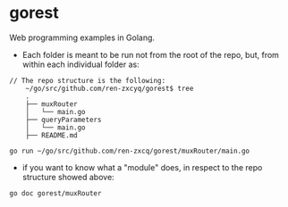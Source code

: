 # gorest
Web programming examples in Golang.

- Each folder is meant to be run not from the root of the repo, but,
from within each individual folder as:

```
// The repo structure is the following:
	~/go/src/github.com/ren-zxcyq/gorest$ tree
	.
	├── muxRouter
	│   └── main.go
	├── queryParameters
	│   └── main.go
	├── README.md

go run ~/go/src/github.com/ren-zxcq/gorest/muxRouter/main.go
```

- if you want to know what a "module" does, in respect to the repo structure showed above:
```
go doc gorest/muxRouter
```